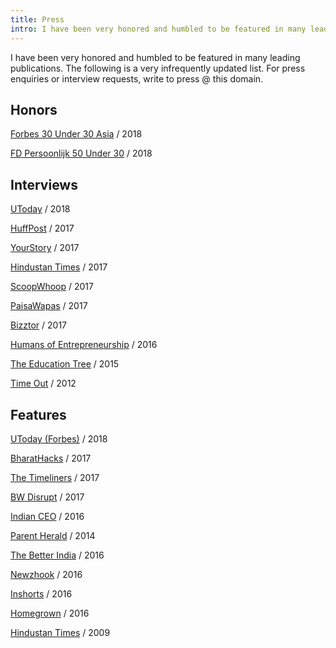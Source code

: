```yaml
---
title: Press
intro: I have been very honored and humbled to be featured in many leading publications. The following is a very infrequently updated list. For press enquiries or interview requests, write to press @ this domain.
---
```


I have been very honored and humbled to be featured in many leading publications. The following is a very infrequently updated list. For press enquiries or interview requests, write to press @ this domain.

## Honors

[Forbes 30 Under 30 Asia](https://www.forbes.com/profile/oswald-labs/) / 2018

[FD Persoonlijk 50 Under 30](https://fd.nl/fd-persoonlijk/1231259/talentenspecial-de-lijst) / 2018

## Interviews

[UToday](https://www.utoday.nl/news/64984/ut-student-in-the-top-50-young-entrepreneurs) / 2018

[HuffPost](https://www.huffingtonpost.in/2016/08/01/two-teenagers-from-delhi-want-to-change-the-web-with-this-readin_a_21442472/) / 2017

[YourStory](https://yourstory.com/2017/03/just-16-and-18-delhi-teens-web-accessible-dyslexics-visually-impaired/) / 2017

[Hindustan Times](http://paper.hindustantimes.com/epaper/iphone/showpage.aspx?issue=89332016071000000000001001&page=6&returnUrl=http%253a%252f%252fpaper.hindustantimes.com%252fepaper%252fiphone%252fhomepage.aspx%2523_title89332016071000000000001001%252fwatitle8933201607100) / 2017

[ScoopWhoop](https://www.scoopwhoop.com/Delhi-Teens-Created-Reading-App-For-People-With-Dyslexia/) / 2017

[PaisaWapas](https://www.paisawapas.com/student-stories/oswald-foundation-founders-interview-story/) / 2017

[Bizztor](https://bizztor.com/in/bharathacks/) / 2017

[Humans of Entrepreneurship](https://web.archive.org/web/20170728120913/http://humansofentrepreneurship.com/anand-chaudhary-necessity-leading-innovation/) / 2016

[The Education Tree](https://www.facebook.com/theeducationtree/photos/a.997200647003369.1073741866.427682870621819/1011451428911624/?type=3) / 2015

[Time Out](https://www.facebook.com/minet.mis/posts/296968877045371) / 2012

## Features

[UToday (Forbes)](https://www.utoday.nl/news/65256/ut-student-in-forbes-list) / 2018

[BharatHacks](http://bwdisrupt.businessworld.in/article/BharatHacks-a-Hackathon-to-Solve-Problems-for-India/27-07-2017-123013/) / 2017

[The Timeliners](http://thetimeliners.com/two-indian-teenagers-built-app-help-dyslexic-people-use-internet) / 2017

[BW Disrupt](http://bwdisrupt.businessworld.in/article/Oswald-Foundation-10-Month-Old-Startup-Goes-Multinational/14-07-2017-122124/) / 2017

[Indian CEO](https://indianceo.in/news/meet-startup-india-rocks-finale-2016-winners/) / 2016

[Parent Herald](http://www.parentherald.com/articles/58928/20160804/special-needs-technology-web-reading-app-people-dyslexia-learning-disabilities.htm) / 2014

[The Better India](https://www.thebetterindia.com/63239/oswald-web-access-dyslexia-visually-impaired/) / 2016

[Newzhook](https://newzhook.com/story/3752) / 2016

[Inshorts](https://www.inshorts.com/news/teens-create-tool-to-help-dyslexics-access-web-1470052316018) / 2016

[Homegrown](https://homegrown.co.in/article/60219/thanks-to-two-indian-teenagers-dyslexic-internet-users-can-now-surf-the-web-with-ease/) / 2016

[Hindustan Times](https://www.hindustantimes.com/delhi-news/delhi-kids-show-the-way/story-mASjzUCDtbQIa9pya13tCK.html) / 2009